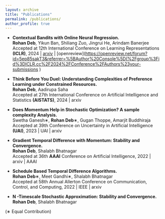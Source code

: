 ```yaml
---
layout: archive
title: "Publications"
permalink: /publications/
author_profile: true
---
```


- **Contextual Bandits with Online Neural Regression.**  
**Rohan Deb**, Yikun Ban, Shiliang Zuo, Jingrui He, Arindam Banerjee  
Accepted at 12th International Conference on Learning Representations **(ICLR)**, 2024 | [arxiv](https://arxiv.org/abs/2312.07145) | [openreview](https://openreview.net/forum?id=5ep85sakT3&referrer=%5BAuthor%20Console%5D(%2Fgroup%3Fid%3DICLR.cc%2F2024%2FConference%2FAuthors%23your-submissions )

- **Think Before You Duel: Understanding Complexities of Preference Learning under Constrained Resources.**  
**Rohan Deb**, Aadirupa Saha   
Accepted at 27th International Conference on Artificial Intelligence and Statistics **(AISTATS)**, 2024  | arxiv  

- **Does Momentum Help in Stochastic Optimization? A sample complexity Analysis.**  
Swetha Ganesh∗, **Rohan Deb**∗, Gugan Thoppe, Amarjit Buddhiraja  
Accepted at 39th Conference on Uncertainty in Artificial Intelligence **(UAI)**, 2023 | UAI | arxiv

- **Gradient Temporal Difference with Momentum: Stability and Convergence.**  
**Rohan Deb**, Shalabh Bhatnagar  
Accepted at 36th **AAAI** Conference on Artificial Intelligence, 2022 | arxiv | AAAI

- **Schedule Based Temporal Difference Algorithms.**  
**Rohan Deb**∗, Meet Gandhi∗, Shalabh Bhatnagar  
Accepted at 58th Annual Allerton Conference on Communication, Control, and Computing, 2022 | IEEE | arxiv  

- **N -Timescale Stochastic Approximation: Stability and Convergence.**  
**Rohan Deb**, Shalabh Bhatnagar

(∗ Equal Contribution)

